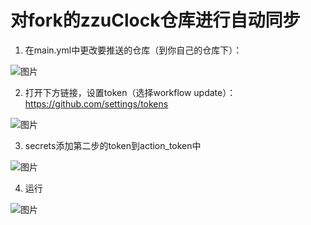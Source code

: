# 对fork的zzuClock仓库进行自动同步
1. 在main.yml中更改要推送的仓库（到你自己的仓库下）：

![图片](https://user-images.githubusercontent.com/59247205/206337796-0b3ba16b-f785-4ff8-9e15-f1b287f8932f.png)

2. 打开下方链接，设置token（选择workflow update）：
https://github.com/settings/tokens

![图片](https://user-images.githubusercontent.com/59247205/206336509-fca19166-be46-4899-87c3-673fcdef7ee2.png)

3. secrets添加第二步的token到action_token中

![图片](https://user-images.githubusercontent.com/59247205/206336616-a11b3e5d-b1bd-446f-ab9c-43584fdfef71.png)

4. 运行

![图片](https://user-images.githubusercontent.com/59247205/206336933-b04156eb-3b78-4b16-bff8-2491669ca22c.png)
